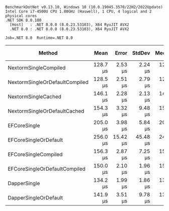 ```

BenchmarkDotNet v0.13.10, Windows 10 (10.0.19045.3570/22H2/2022Update)
Intel Core i7-4500U CPU 1.80GHz (Haswell), 1 CPU, 4 logical and 2 physical cores
.NET SDK 8.0.100
  [Host]   : .NET 8.0.0 (8.0.23.53103), X64 RyuJIT AVX2
  .NET 8.0 : .NET 8.0.0 (8.0.23.53103), X64 RyuJIT AVX2

Job=.NET 8.0  Runtime=.NET 8.0  

```
| Method                         | Mean     | Error    | StdDev   | Median   | Ratio | RatioSD | Gen0   | Allocated | Alloc Ratio |
|------------------------------- |---------:|---------:|---------:|---------:|------:|--------:|-------:|----------:|------------:|
| NextormSingleCompiled          | 128.7 μs |  2.53 μs |  2.24 μs | 128.7 μs |  1.00 |    0.00 | 0.7324 |   1.99 KB |        1.00 |
| NextormSingleOrDefaultCompiled | 128.5 μs |  2.51 μs |  2.79 μs | 129.1 μs |  1.00 |    0.04 | 0.7324 |   1.99 KB |        1.00 |
| NextormSingleCached            | 146.1 μs |  2.28 μs |  2.13 μs | 146.4 μs |  1.13 |    0.03 | 2.4414 |   5.45 KB |        2.74 |
| NextormSingleOrDefaultCached   | 154.3 μs |  3.32 μs |  9.48 μs | 151.5 μs |  1.15 |    0.04 | 2.4414 |   5.45 KB |        2.74 |
| EFCoreSingle                   | 205.0 μs |  3.98 μs |  5.84 μs | 203.7 μs |  1.61 |    0.06 | 4.8828 |  10.31 KB |        5.17 |
| EFCoreSingleOrDefault          | 256.0 μs | 15.42 μs | 45.48 μs | 243.8 μs |  1.62 |    0.07 | 4.8828 |  10.62 KB |        5.33 |
| EFCoreSingleCompiled           | 156.3 μs |  2.87 μs |  7.25 μs | 153.8 μs |  1.25 |    0.06 | 2.1973 |   4.97 KB |        2.49 |
| EFCoreSingleOrDefaultCompiled  | 150.0 μs |  2.10 μs |  1.96 μs | 150.6 μs |  1.17 |    0.03 | 2.1973 |   4.97 KB |        2.49 |
| DapperSingle                   | 134.2 μs |  1.99 μs |  1.86 μs | 134.7 μs |  1.04 |    0.03 | 0.4883 |   1.08 KB |        0.54 |
| DapperSingleOrDefault          | 141.9 μs |  3.51 μs |  9.78 μs | 138.8 μs |  1.13 |    0.09 | 0.4883 |   1.18 KB |        0.59 |
